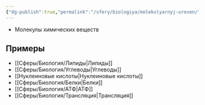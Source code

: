 ```yaml
---
{"dg-publish":true,"permalink":"/sfery/biologiya/molekulyarnyj-uroven/","tags":["Общаябиология"]}
---
```


- Молекулы химических веществ
## Примеры
- [[Сферы/Биология/Липиды\|Липиды]]
- [[Сферы/Биология/Углеводы\|Углеводы]]
- [[Нуклеиновые кислоты\|Нуклеиновые кислоты]]
- [[Сферы/Биология/Белки\|Белки]]
- [[Сферы/Биология/АТФ\|АТФ]]
- [[Сферы/Биология/Трансляция\|Трансляция]]